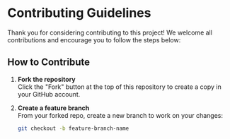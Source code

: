 # Contributing Guidelines

Thank you for considering contributing to this project! We welcome all contributions and encourage you to follow the steps below:

## How to Contribute

1. **Fork the repository**  
   Click the "Fork" button at the top of this repository to create a copy in your GitHub account.

2. **Create a feature branch**  
   From your forked repo, create a new branch to work on your changes:
   ```sh
   git checkout -b feature-branch-name
